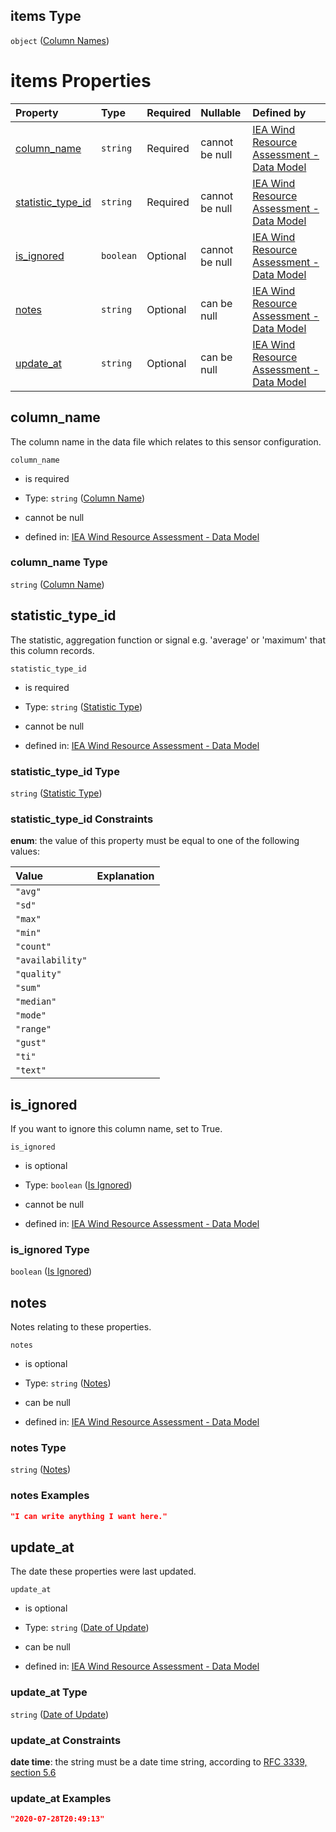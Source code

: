 ## items Type

`object` ([Column Names](iea43\_wra_data_model-properties-measurement-location-measurement-location-properties-measurement-point-measurement-point-properties-logger-measurement-configuration-logger-measurement-configuration-properties-column-names-column-names.md))

# items Properties

| Property                                | Type      | Required | Nullable       | Defined by                                                                                                                                                                                                                                                                                                                                                                                                                                                                                                                                                                                                                   |
| :-------------------------------------- | :-------- | :------- | :------------- | :--------------------------------------------------------------------------------------------------------------------------------------------------------------------------------------------------------------------------------------------------------------------------------------------------------------------------------------------------------------------------------------------------------------------------------------------------------------------------------------------------------------------------------------------------------------------------------------------------------------------------- |
| [column_name](#column_name)             | `string`  | Required | cannot be null | [IEA Wind Resource Assessment - Data Model](iea43_wra_data_model-properties-measurement-location-measurement-location-properties-measurement-point-measurement-point-properties-logger-measurement-configuration-logger-measurement-configuration-properties-column-names-column-names-properties-column-name.md "https://raw.githubusercontent.com/IEA-Task-43/digital_wra_data_standard/master/schema/iea43_wra_data_model.schema.json#/properties/measurement_location/items/properties/measurement_point/items/properties/logger_measurement_config/items/properties/column_name/items/properties/column_name")          |
| [statistic_type_id](#statistic_type_id) | `string`  | Required | cannot be null | [IEA Wind Resource Assessment - Data Model](iea43_wra_data_model-properties-measurement-location-measurement-location-properties-measurement-point-measurement-point-properties-logger-measurement-configuration-logger-measurement-configuration-properties-column-names-column-names-properties-statistic-type.md "https://raw.githubusercontent.com/IEA-Task-43/digital_wra_data_standard/master/schema/iea43_wra_data_model.schema.json#/properties/measurement_location/items/properties/measurement_point/items/properties/logger_measurement_config/items/properties/column_name/items/properties/statistic_type_id") |
| [is_ignored](#is_ignored)               | `boolean` | Optional | cannot be null | [IEA Wind Resource Assessment - Data Model](iea43_wra_data_model-properties-measurement-location-measurement-location-properties-measurement-point-measurement-point-properties-logger-measurement-configuration-logger-measurement-configuration-properties-column-names-column-names-properties-is-ignored.md "https://raw.githubusercontent.com/IEA-Task-43/digital_wra_data_standard/master/schema/iea43_wra_data_model.schema.json#/properties/measurement_location/items/properties/measurement_point/items/properties/logger_measurement_config/items/properties/column_name/items/properties/is_ignored")            |
| [notes](#notes)                         | `string`  | Optional | can be null    | [IEA Wind Resource Assessment - Data Model](iea43_wra_data_model-definitions-notes.md "https://raw.githubusercontent.com/IEA-Task-43/digital_wra_data_standard/master/schema/iea43_wra_data_model.schema.json#/properties/measurement_location/items/properties/measurement_point/items/properties/logger_measurement_config/items/properties/column_name/items/properties/notes")                                                                                                                                                                                                                                           |
| [update_at](#update_at)                 | `string`  | Optional | can be null    | [IEA Wind Resource Assessment - Data Model](iea43_wra_data_model-definitions-date-of-update.md "https://raw.githubusercontent.com/IEA-Task-43/digital_wra_data_standard/master/schema/iea43_wra_data_model.schema.json#/properties/measurement_location/items/properties/measurement_point/items/properties/logger_measurement_config/items/properties/column_name/items/properties/update_at")                                                                                                                                                                                                                              |

## column_name

The column name in the data file which relates to this sensor configuration.

`column_name`

*   is required

*   Type: `string` ([Column Name](iea43\_wra_data_model-properties-measurement-location-measurement-location-properties-measurement-point-measurement-point-properties-logger-measurement-configuration-logger-measurement-configuration-properties-column-names-column-names-properties-column-name.md))

*   cannot be null

*   defined in: [IEA Wind Resource Assessment - Data Model](iea43\_wra_data_model-properties-measurement-location-measurement-location-properties-measurement-point-measurement-point-properties-logger-measurement-configuration-logger-measurement-configuration-properties-column-names-column-names-properties-column-name.md "https://raw.githubusercontent.com/IEA-Task-43/digital_wra_data_standard/master/schema/iea43\_wra_data_model.schema.json#/properties/measurement_location/items/properties/measurement_point/items/properties/logger_measurement_config/items/properties/column_name/items/properties/column_name")

### column_name Type

`string` ([Column Name](iea43\_wra_data_model-properties-measurement-location-measurement-location-properties-measurement-point-measurement-point-properties-logger-measurement-configuration-logger-measurement-configuration-properties-column-names-column-names-properties-column-name.md))

## statistic_type_id

The statistic, aggregation function or signal e.g. 'average' or 'maximum' that this column records.

`statistic_type_id`

*   is required

*   Type: `string` ([Statistic Type](iea43\_wra_data_model-properties-measurement-location-measurement-location-properties-measurement-point-measurement-point-properties-logger-measurement-configuration-logger-measurement-configuration-properties-column-names-column-names-properties-statistic-type.md))

*   cannot be null

*   defined in: [IEA Wind Resource Assessment - Data Model](iea43\_wra_data_model-properties-measurement-location-measurement-location-properties-measurement-point-measurement-point-properties-logger-measurement-configuration-logger-measurement-configuration-properties-column-names-column-names-properties-statistic-type.md "https://raw.githubusercontent.com/IEA-Task-43/digital_wra_data_standard/master/schema/iea43\_wra_data_model.schema.json#/properties/measurement_location/items/properties/measurement_point/items/properties/logger_measurement_config/items/properties/column_name/items/properties/statistic_type_id")

### statistic_type_id Type

`string` ([Statistic Type](iea43\_wra_data_model-properties-measurement-location-measurement-location-properties-measurement-point-measurement-point-properties-logger-measurement-configuration-logger-measurement-configuration-properties-column-names-column-names-properties-statistic-type.md))

### statistic_type_id Constraints

**enum**: the value of this property must be equal to one of the following values:

| Value            | Explanation |
| :--------------- | :---------- |
| `"avg"`          |             |
| `"sd"`           |             |
| `"max"`          |             |
| `"min"`          |             |
| `"count"`        |             |
| `"availability"` |             |
| `"quality"`      |             |
| `"sum"`          |             |
| `"median"`       |             |
| `"mode"`         |             |
| `"range"`        |             |
| `"gust"`         |             |
| `"ti"`           |             |
| `"text"`         |             |

## is_ignored

If you want to ignore this column name, set to True.

`is_ignored`

*   is optional

*   Type: `boolean` ([Is Ignored](iea43\_wra_data_model-properties-measurement-location-measurement-location-properties-measurement-point-measurement-point-properties-logger-measurement-configuration-logger-measurement-configuration-properties-column-names-column-names-properties-is-ignored.md))

*   cannot be null

*   defined in: [IEA Wind Resource Assessment - Data Model](iea43\_wra_data_model-properties-measurement-location-measurement-location-properties-measurement-point-measurement-point-properties-logger-measurement-configuration-logger-measurement-configuration-properties-column-names-column-names-properties-is-ignored.md "https://raw.githubusercontent.com/IEA-Task-43/digital_wra_data_standard/master/schema/iea43\_wra_data_model.schema.json#/properties/measurement_location/items/properties/measurement_point/items/properties/logger_measurement_config/items/properties/column_name/items/properties/is_ignored")

### is_ignored Type

`boolean` ([Is Ignored](iea43\_wra_data_model-properties-measurement-location-measurement-location-properties-measurement-point-measurement-point-properties-logger-measurement-configuration-logger-measurement-configuration-properties-column-names-column-names-properties-is-ignored.md))

## notes

Notes relating to these properties.

`notes`

*   is optional

*   Type: `string` ([Notes](iea43\_wra_data_model-definitions-notes.md))

*   can be null

*   defined in: [IEA Wind Resource Assessment - Data Model](iea43\_wra_data_model-definitions-notes.md "https://raw.githubusercontent.com/IEA-Task-43/digital_wra_data_standard/master/schema/iea43\_wra_data_model.schema.json#/properties/measurement_location/items/properties/measurement_point/items/properties/logger_measurement_config/items/properties/column_name/items/properties/notes")

### notes Type

`string` ([Notes](iea43\_wra_data_model-definitions-notes.md))

### notes Examples

```json
"I can write anything I want here."
```

## update_at

The date these properties were last updated.

`update_at`

*   is optional

*   Type: `string` ([Date of Update](iea43\_wra_data_model-definitions-date-of-update.md))

*   can be null

*   defined in: [IEA Wind Resource Assessment - Data Model](iea43\_wra_data_model-definitions-date-of-update.md "https://raw.githubusercontent.com/IEA-Task-43/digital_wra_data_standard/master/schema/iea43\_wra_data_model.schema.json#/properties/measurement_location/items/properties/measurement_point/items/properties/logger_measurement_config/items/properties/column_name/items/properties/update_at")

### update_at Type

`string` ([Date of Update](iea43\_wra_data_model-definitions-date-of-update.md))

### update_at Constraints

**date time**: the string must be a date time string, according to [RFC 3339, section 5.6](https://tools.ietf.org/html/rfc3339 "check the specification")

### update_at Examples

```json
"2020-07-28T20:49:13"
```
